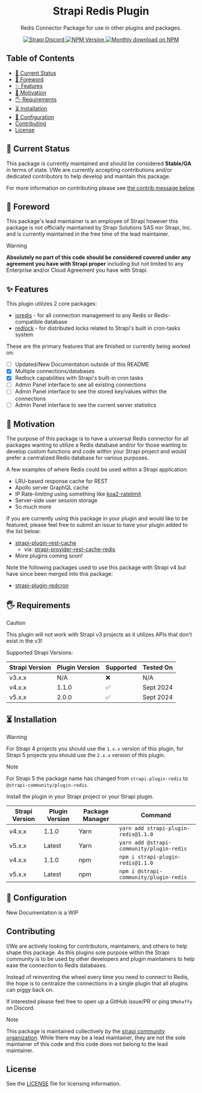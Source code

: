 <div align="center">
<h1>Strapi Redis Plugin</h1>
	
<p style="margin-top: 0;">Redis Connector Package for use in other plugins and packages.</p>
	
<p>
  <a href="https://discord.strapi.io">
    <img src="https://img.shields.io/discord/811989166782021633?color=blue&label=strapi-discord" alt="Strapi Discord">
  </a>
  <a href="https://www.npmjs.org/package/strapi-plugin-redis">
    <img src="https://img.shields.io/npm/v/strapi-plugin-redis/latest.svg" alt="NPM Version" />
  </a>
  <a href="https://www.npmjs.org/package/strapi-plugin-redis">
    <img src="https://img.shields.io/npm/dm/strapi-plugin-redis" alt="Monthly download on NPM" />
  </a>
</p>
</div>

## Table of Contents <!-- omit in toc -->

- [🚦 Current Status](#-current-status)
- [🛑 Foreword](#-foreword)
- [✨ Features](#-features)
- [🤔 Motivation](#-motivation)
- [🖐 Requirements](#-requirements)
- [⏳ Installation](#-installation)
- [🔧 Configuration](#-configuration)
- [Contributing](#contributing)
- [License](#license)

## 🚦 Current Status

This package is currently maintained and should be considered **Stable/GA** in terms of state. I/We are currently accepting contributions and/or dedicated contributors to help develop and maintain this package.

For more information on contributing please see [the contrib message below](#contributing).

## 🛑 Foreword

This package's lead maintainer is an employee of Strapi however this package is not officially maintained by Strapi Solutions SAS nor Strapi, Inc. and is currently maintained in the free time of the lead maintainer.

> [!WARNING]
**Absolutely no part of this code should be considered covered under any agreement you have with Strapi proper** including but not limited to any Enterprise and/or Cloud Agreement you have with Strapi.

## ✨ Features

This plugin utilizes 2 core packages:

- [ioredis](https://github.com/luin/ioredis) - for all connection management to any Redis or Redis-compatible database
- [redlock](https://github.com/mike-marcacci/node-redlock) - for distributed locks related to Strapi's built in cron-tasks system

These are the primary features that are finished or currently being worked on:

- [ ] Updated/New Documentation outside of this README
- [x] Multiple connections/databases
- [x] Redlock capabilities with Strapi's built-in cron tasks
- [ ] Admin Panel interface to see all existing connections
- [ ] Admin Panel interface to see the stored key/values within the connections
- [ ] Admin Panel interface to see the current server statistics

## 🤔 Motivation

The purpose of this package is to have a universal Redis connector for all packages wanting to utilize a Redis database and/or for those wanting to develop custom functions and code within your Strapi project and would prefer a centralized Redis database for various purposes.

A few examples of where Redis could be used within a Strapi application:

- LRU-based response cache for REST
- Apollo server GraphQL cache
- IP Rate-limiting using something like [koa2-ratelimit](https://www.npmjs.com/package/koa2-ratelimit)
- Server-side user session storage
- So much more

If you are currently using this package in your plugin and would like to be featured, please feel free to submit an issue to have your plugin added to the list below:

- [strapi-plugin-rest-cache](https://www.npmjs.com/package/strapi-plugin-rest-cache)
  - via: [strapi-provider-rest-cache-redis](https://www.npmjs.com/package/strapi-provider-rest-cache-redis)
- More plugins coming soon!

Note the following packages used to use this package with Strapi v4 but have since been merged into this package:

- [strapi-plugin-redcron](https://www.npmjs.com/package/strapi-plugin-redcron)

## 🖐 Requirements

> [!CAUTION]
> This plugin will not work with Strapi v3 projects as it utilizes APIs that don't exist in the v3!

Supported Strapi Versions:

| Strapi Version | Plugin Version | Supported | Tested On |
|----------------|----------------|-----------|-----------|
| v3.x.x         | N/A            | ❌         | N/A       |
| v4.x.x         | 1.1.0          | ✅         | Sept 2024 |
| v5.x.x         | 2.0.0          | ✅         | Sept 2024 |

## ⏳ Installation

> [!WARNING]
For Strapi 4 projects you should use the `1.x.x` version of this plugin, for Strapi 5 projects you should use the `2.x.x` version of this plugin.

> [!NOTE]
For Strapi 5 the package name has changed from `strapi-plugin-redis` to `@strapi-community/plugin-redis`.

Install the plugin in your Strapi project or your Strapi plugin.

| Strapi Version | Plugin Version | Package Manager | Command                                   |
|----------------|----------------|-----------------|-------------------------------------------|
| v4.x.x         | 1.1.0          | Yarn            | `yarn add strapi-plugin-redis@1.1.0`      |
| v5.x.x         | Latest         | Yarn            | `yarn add @strapi-community/plugin-redis` |
| v4.x.x         | 1.1.0          | npm             | `npm i strapi-plugin-redis@1.1.0`         |
| v5.x.x         | Latest         | npm             | `npm i @strapi-community/plugin-redis`    |

## 🔧 Configuration

New Documentation is a WIP

## Contributing

I/We are actively looking for contributors, maintainers, and others to help shape this package. As this plugins sole purpose within the Strapi community is to be used by other developers and plugin maintainers to help ease the connection to Redis databases.

Instead of reinventing the wheel every time you need to connect to Redis, the hope is to centralize the connections in a single plugin that all plugins can piggy back on.

If interested please feel free to open up a GitHub issue/PR or ping `DMehaffy` on Discord.

> [!NOTE]
This package is maintained collectively by the [strapi community organization](https://github.com/strapi-community). While there may be a lead maintainer, they are not the sole maintainer of this code and this code does not belong to the lead maintainer.

## License

See the [LICENSE](./LICENSE.md) file for licensing information.
